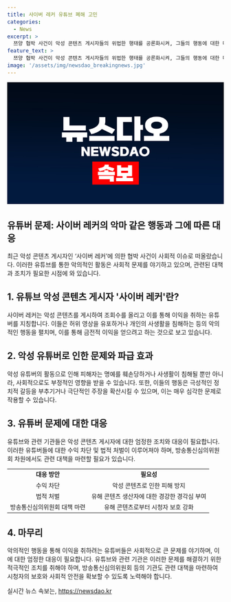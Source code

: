 ```yaml
---
title: 사이버 레커 유튜브 폐해 고민
categories:
  - News
excerpt: >
  쯔양 협박 사건이 악성 콘텐츠 게시자들의 위법한 행태를 공론화시켜, 그들의 행동에 대한 대응이 강화되고 있는 가운데, 유튜브 상의 악성 콘텐츠 문제가 사회적 문제로 대두되고 있다. 이들은 돈을 얻기 위해 피해자의 약점을 이용하고 폭로하여 음모론을 부추기며, 사생활 침해와 명예훼손으로 거액의 이익을 취한다. 극단적인 정치적 갈등 부추기기도 포함된다. 이들의 행동은 유래 없는 피해를 초래하고, 현재의 법적 제재가 부족하다. 그러나 최근의 사건이 유튜브 사이버 레커들에 대한 조치를 촉발시켰다. 이에 검찰과 방송통신심의위원회, 그리고 유튜브 측의 더 강력한 대응이 필요하다.
feature_text: >
  쯔양 협박 사건이 악성 콘텐츠 게시자들의 위법한 행태를 공론화시켜, 그들의 행동에 대한 대응이 강화되고 있는 가운데, 유튜브 상의 악성 콘텐츠 문제가 사회적 문제로 대두되고 있다. 이들은 돈을 얻기 위해 피해자의 약점을 이용하고 폭로하여 음모론을 부추기며, 사생활 침해와 명예훼손으로 거액의 이익을 취한다. 극단적인 정치적 갈등 부추기기도 포함된다. 이들의 행동은 유래 없는 피해를 초래하고, 현재의 법적 제재가 부족하다. 그러나 최근의 사건이 유튜브 사이버 레커들에 대한 조치를 촉발시켰다. 이에 검찰과 방송통신심의위원회, 그리고 유튜브 측의 더 강력한 대응이 필요하다.
image: '/assets/img/newsdao_breakingnews.jpg'
---
```


<p><img src="/assets/img/newsdao_breakingnews.jpg" alt="flaretime 속보" /></p>

<h2>유튜버 문제: 사이버 레커의 악마 같은 행동과 그에 따른 대응</h2>

<p data-ke-size="size16">최근 악성 콘텐츠 게시자인 ‘사이버 레커’에 의한 협박 사건이 사회적 이슈로 떠올랐습니다. 이러한 유튜브를 통한 악의적인 활동은 사회적 문제를 야기하고 있으며, 관련된 대책과 조치가 필요한 시점에 와 있습니다.</p>

<h2 data-ke-size="size26">1. 유튜브 악성 콘텐츠 게시자 '사이버 레커'란?</h2>

<p data-ke-size="size16">사이버 레커는 악성 콘텐츠를 게시하여 조회수를 올리고 이를 통해 이익을 취하는 유튜버를 지칭합니다. 이들은 허위 영상을 유포하거나 개인의 사생활을 침해하는 등의 악의적인 행동을 펼치며, 이를 통해 금전적 이익을 얻으려고 하는 것으로 보고 있습니다.</p>

<h2 data-ke-size="size26">2. 악성 유튜버로 인한 문제와 파급 효과</h2>

<p data-ke-size="size16">악성 유튜버의 활동으로 인해 피해자는 명예를 훼손당하거나 사생활이 침해될 뿐만 아니라, 사회적으로도 부정적인 영향을 받을 수 있습니다. 또한, 이들의 행동은 극성적인 정치적 갈등을 부추기거나 극단적인 주장을 확산시킬 수 있으며, 이는 매우 심각한 문제로 작용할 수 있습니다.</p>

<h2 data-ke-size="size26">3. 유튜버 문제에 대한 대응</h2>

<p data-ke-size="size16">유튜브와 관련 기관들은 악성 콘텐츠 게시자에 대한 엄정한 조치와 대응이 필요합니다. 이러한 유튜버들에 대한 수익 차단 및 법적 처벌이 이루어져야 하며, 방송통신심의위원회 차원에서도 관련 대책을 마련할 필요가 있습니다.</p>

<table>
    <tr>
        <td style="text-align: center; height: 17px;"><b>대응 방안</b></td>
        <td style="text-align: center; height: 17px;"><b>필요성</b></td>
    </tr>
    <tr>
        <td style="text-align: center; height: 17px;">수익 차단</td>
        <td style="text-align: center; height: 17px;">악성 콘텐츠로 인한 피해 방지</td>
    </tr>
    <tr>
        <td style="text-align: center; height: 17px;">법적 처벌</td>
        <td style="text-align: center; height: 17px;">유해 콘텐츠 생산자에 대한 경강한 경각심 부여</td>
    </tr>
    <tr>
        <td style="text-align: center; height: 17px;">방송통신심의위원회 대책 마련</td>
        <td style="text-align: center; height: 17px;">유해 콘텐츠로부터 시청자 보호 강화</td>
    </tr>
</table>

<h2 data-ke-size="size26">4. 마무리</h2>

<p data-ke-size="size16">악의적인 행동을 통해 이익을 취하려는 유튜버들은 사회적으로 큰 문제를 야기하며, 이에 대한 엄정한 대응이 필요합니다. 유튜브와 관련 기관은 이러한 문제를 해결하기 위한 적극적인 조치를 취해야 하며, 방송통신심의위원회 등의 기관도 관련 대책을 마련하여 시청자의 보호와 사회적 안전을 확보할 수 있도록 노력해야 합니다.</p>
실시간 뉴스 속보는, <a href="https://newsdao.kr" rel="dofollow">https://newsdao.kr</a>


